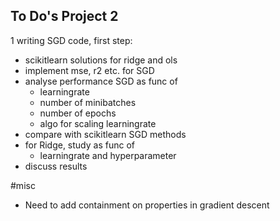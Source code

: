 To Do's Project 2
---

1   writing SGD code, first step:
*   scikitlearn solutions for ridge and ols
*   implement mse, r2 etc. for SGD 
*   analyse performance SGD as func of
    *   learningrate
    *   number of minibatches
    *   number of epochs
    *   algo for scaling learningrate
*   compare with scikitlearn SGD methods
*   for Ridge, study as func of 
    *   learningrate and hyperparameter
*   discuss results


#misc
*	Need to add containment on properties in gradient descent
